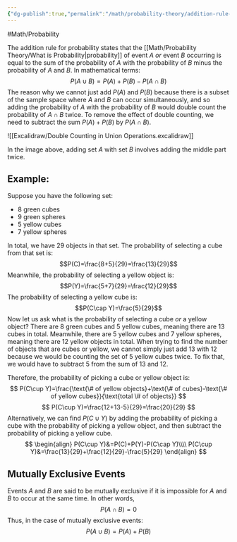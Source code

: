 ```yaml
---
{"dg-publish":true,"permalink":"/math/probability-theory/addition-rule-for-probability/"}
---
```



#Math/Probability 

The addition rule for probability states that the [[Math/Probability Theory/What is Probability\|probability]] of event $A$ *or* event $B$ occurring is equal to the sum of the probability of $A$ with the probability of $B$ minus the probability of $A$ and $B.$ In mathematical terms:
$$
P(A\cup B)=P(A)+P(B)-P(A\cap B)
$$
The reason why we cannot just add $P(A)$ and $P(B)$ because there is a subset of the sample space where $A$ and $B$ can occur simultaneously, and so adding the probability of $A$ with the probability of $B$ would double count the probability of $A\cap B$ twice. To remove the effect of double counting, we need to subtract the sum $P(A)+P(B)$ by $P(A\cap B)$.

![[Excalidraw/Double Counting in Union Operations.excalidraw]]

In the image above, adding set $A$ with set $B$ involves adding the middle part twice.
## Example:

Suppose you have the following set:
- 8 green cubes
- 9 green spheres
- 5 yellow cubes
- 7 yellow spheres

In total, we have 29 objects in that set. The probability of selecting a cube from that set is: 
$$P(C)=\frac{8+5}{29}=\frac{13}{29}$$
Meanwhile, the probability of selecting a yellow object is:
$$P(Y)=\frac{5+7}{29}=\frac{12}{29}$$
The probability of selecting a yellow cube is: 
$$P(C\cap Y)=\frac{5}{29}$$
Now let us ask what is the probability of selecting a cube *or* a yellow object? There are 8 green cubes and 5 yellow cubes, meaning there are 13 cubes in total. Meanwhile, there are 5 yellow cubes and 7 yellow spheres, meaning there are 12 yellow objects in total. When trying to find the number of objects that are cubes or yellow, we cannot simply just add 13 with 12 because we would be counting the set of 5 yellow cubes twice. To fix that, we would have to subtract 5 from the sum of 13 and 12.

Therefore, the probability of picking a cube or yellow object is:
$$
P(C\cup Y)=\frac{\text{\# of yellow objects}+\text{\# of cubes}-\text{\# of yellow cubes}}{\text{total \# of objects}}
$$
$$
P(C\cup Y)=\frac{12+13-5}{29}=\frac{20}{29}
$$
Alternatively, we can find $P(C\cup Y)$ by adding the probability of picking a cube with the probability of picking a yellow object, and then subtract the probability of picking a yellow cube.
$$
\begin{align}
P(C\cup Y)&=P(C)+P(Y)-P(C\cap Y)\\\\
P(C\cup Y)&=\frac{13}{29}+\frac{12}{29}-\frac{5}{29}
\end{align}
$$
## Mutually Exclusive Events

Events $A$ and $B$ are said to be mutually exclusive if it is impossible for $A$ and $B$ to occur at the same time. In other words,
$$
P(A\cap B)=0
$$
Thus, in the case of mutually exclusive events:
$$
P(A\cup B)=P(A)+P(B)
$$
